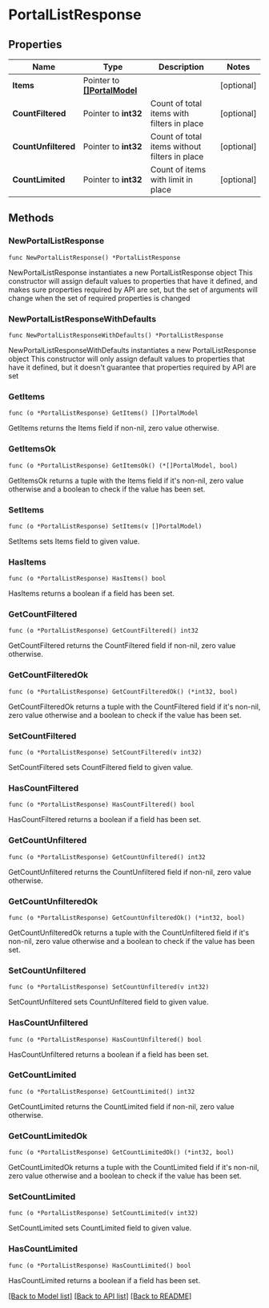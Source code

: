 # PortalListResponse

## Properties

Name | Type | Description | Notes
------------ | ------------- | ------------- | -------------
**Items** | Pointer to [**[]PortalModel**](PortalModel.md) |  | [optional] 
**CountFiltered** | Pointer to **int32** | Count of total items with filters in place | [optional] 
**CountUnfiltered** | Pointer to **int32** | Count of total items without filters in place | [optional] 
**CountLimited** | Pointer to **int32** | Count of items with limit in place | [optional] 

## Methods

### NewPortalListResponse

`func NewPortalListResponse() *PortalListResponse`

NewPortalListResponse instantiates a new PortalListResponse object
This constructor will assign default values to properties that have it defined,
and makes sure properties required by API are set, but the set of arguments
will change when the set of required properties is changed

### NewPortalListResponseWithDefaults

`func NewPortalListResponseWithDefaults() *PortalListResponse`

NewPortalListResponseWithDefaults instantiates a new PortalListResponse object
This constructor will only assign default values to properties that have it defined,
but it doesn't guarantee that properties required by API are set

### GetItems

`func (o *PortalListResponse) GetItems() []PortalModel`

GetItems returns the Items field if non-nil, zero value otherwise.

### GetItemsOk

`func (o *PortalListResponse) GetItemsOk() (*[]PortalModel, bool)`

GetItemsOk returns a tuple with the Items field if it's non-nil, zero value otherwise
and a boolean to check if the value has been set.

### SetItems

`func (o *PortalListResponse) SetItems(v []PortalModel)`

SetItems sets Items field to given value.

### HasItems

`func (o *PortalListResponse) HasItems() bool`

HasItems returns a boolean if a field has been set.

### GetCountFiltered

`func (o *PortalListResponse) GetCountFiltered() int32`

GetCountFiltered returns the CountFiltered field if non-nil, zero value otherwise.

### GetCountFilteredOk

`func (o *PortalListResponse) GetCountFilteredOk() (*int32, bool)`

GetCountFilteredOk returns a tuple with the CountFiltered field if it's non-nil, zero value otherwise
and a boolean to check if the value has been set.

### SetCountFiltered

`func (o *PortalListResponse) SetCountFiltered(v int32)`

SetCountFiltered sets CountFiltered field to given value.

### HasCountFiltered

`func (o *PortalListResponse) HasCountFiltered() bool`

HasCountFiltered returns a boolean if a field has been set.

### GetCountUnfiltered

`func (o *PortalListResponse) GetCountUnfiltered() int32`

GetCountUnfiltered returns the CountUnfiltered field if non-nil, zero value otherwise.

### GetCountUnfilteredOk

`func (o *PortalListResponse) GetCountUnfilteredOk() (*int32, bool)`

GetCountUnfilteredOk returns a tuple with the CountUnfiltered field if it's non-nil, zero value otherwise
and a boolean to check if the value has been set.

### SetCountUnfiltered

`func (o *PortalListResponse) SetCountUnfiltered(v int32)`

SetCountUnfiltered sets CountUnfiltered field to given value.

### HasCountUnfiltered

`func (o *PortalListResponse) HasCountUnfiltered() bool`

HasCountUnfiltered returns a boolean if a field has been set.

### GetCountLimited

`func (o *PortalListResponse) GetCountLimited() int32`

GetCountLimited returns the CountLimited field if non-nil, zero value otherwise.

### GetCountLimitedOk

`func (o *PortalListResponse) GetCountLimitedOk() (*int32, bool)`

GetCountLimitedOk returns a tuple with the CountLimited field if it's non-nil, zero value otherwise
and a boolean to check if the value has been set.

### SetCountLimited

`func (o *PortalListResponse) SetCountLimited(v int32)`

SetCountLimited sets CountLimited field to given value.

### HasCountLimited

`func (o *PortalListResponse) HasCountLimited() bool`

HasCountLimited returns a boolean if a field has been set.


[[Back to Model list]](../README.md#documentation-for-models) [[Back to API list]](../README.md#documentation-for-api-endpoints) [[Back to README]](../README.md)


